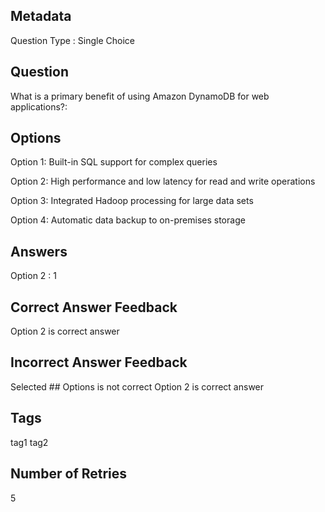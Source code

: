 ## Metadata
Question Type : Single Choice

## Question
What is a primary benefit of using Amazon DynamoDB for web applications?:
## Options
Option 1: Built-in SQL support for complex queries

Option 2: High performance and low latency for read and write operations

Option 3: Integrated Hadoop processing for large data sets

Option 4: Automatic data backup to on-premises storage


## Answers
Option 2 : 1

## Correct Answer Feedback
Option 2 is correct answer

## Incorrect Answer Feedback
Selected ## Options is not correct Option 2 is correct answer

## Tags
tag1
tag2

## Number of Retries
5
